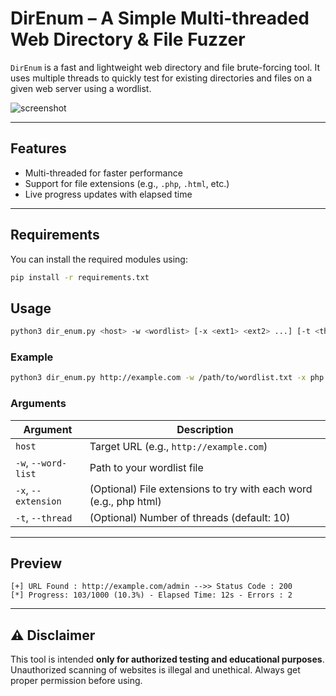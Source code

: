 # DirEnum – A Simple Multi-threaded Web Directory & File Fuzzer

`DirEnum` is a fast and lightweight web directory and file brute-forcing tool. It uses multiple threads to quickly test for existing directories and files on a given web server using a wordlist.

![screenshot](#) 

---

## Features

* Multi-threaded for faster performance
* Support for file extensions (e.g., `.php`, `.html`, etc.)
* Live progress updates with elapsed time

---

## Requirements

You can install the required modules using:

```bash
pip install -r requirements.txt
```

## Usage

```bash
python3 dir_enum.py <host> -w <wordlist> [-x <ext1> <ext2> ...] [-t <threads>]
```

### Example

```bash
python3 dir_enum.py http://example.com -w /path/to/wordlist.txt -x php html js -t 20
```

### Arguments

| Argument            | Description                                                       |
| ------------------- | ----------------------------------------------------------------- |
| `host`              | Target URL (e.g., `http://example.com`)                           |
| `-w`, `--word-list` | Path to your wordlist file                                        |
| `-x`, `--extension` | (Optional) File extensions to try with each word (e.g., php html) |
| `-t`, `--thread`    | (Optional) Number of threads (default: 10)                        |

---

## Preview

```
[+] URL Found : http://example.com/admin -->> Status Code : 200
[*] Progress: 103/1000 (10.3%) - Elapsed Time: 12s - Errors : 2
```

---

## ⚠️ Disclaimer

This tool is intended **only for authorized testing and educational purposes**. Unauthorized scanning of websites is illegal and unethical. Always get proper permission before using.
